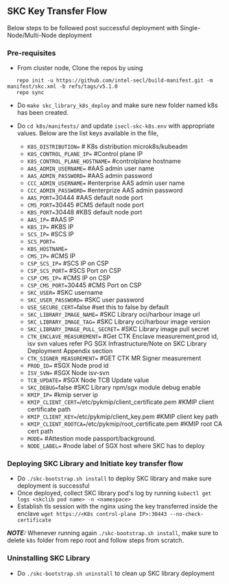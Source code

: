 ## SKC Key Transfer Flow

Below steps to be followed post successful deployment with Single-Node/Multi-Node deployment

### Pre-requisites

* From cluster node, Clone the repos by using
```
   repo init -u https://github.com/intel-secl/build-manifest.git -m manifest/skc.xml -b refs/tags/v5.1.0
   repo sync
```  

* Do `make skc_library_k8s_deploy` and make sure new folder named k8s has been created.

* Do `cd k8s/manifests/` and update `isecl-skc-k8s.env` with appropriate values. Below are the list keys available in the file,
  * `K8S_DISTRIBUTION=` # K8s distribution microk8s/kubeadm
  * `K8S_CONTROL_PLANE_IP=` #Control plane IP
  * `K8S_CONTROL_PLANE_HOSTNAME=` #controlplane hostname
  * `AAS_ADMIN_USERNAME=` #AAS admin user name
  * `AAS_ADMIN_PASSWORD=` #AAS admin password
  * `CCC_ADMIN_USERNAME=` #enterprise AAS admin user name
  * `CCC_ADMIN_PASSWORD=` #enterprize AAS admin password
  * `AAS_PORT=`30444 #AAS default node port
  * `CMS_PORT=`30445 #CMS default node port
  * `KBS_PORT=`30448 #KBS default node port
  * `AAS_IP=` #AAS IP
  * `KBS_IP=` #KBS IP
  * `SCS_IP=` #SCS IP
  * `SCS_PORT=` 
  * `KBS_HOSTNAME=`
  * `CMS_IP=` #CMS IP
  * `CSP_SCS_IP=` #SCS IP on CSP
  * `CSP_SCS_PORT=` #SCS Port on CSP
  * `CSP_CMS_IP=` #CMS IP on CSP
  * `CSP_CMS_PORT=`30445 #CMS Port on CSP
  * `SKC_USER=` #SKC username
  * `SKC_USER_PASSWORD=` #SKC user password
  * `USE_SECURE_CERT=`false #set this to false by default
  * `SKC_LIBRARY_IMAGE_NAME=` #SKC Library oci/harbour image url
  * `SKC_LIBRARY_IMAGE_TAG=` #SKC Library oci/harbour image version
  * `SKC_LIBRARY_IMAGE_PULL_SECRET=` #SKC Library image pull secret
  * `CTK_ENCLAVE_MEASUREMENT=` #Get CTK Enclave measurement,prod id, isv svn values refer PG SGX Infrastructure/Note on SKC Library Deployment Appendix section
  * `CTK_SIGNER_MEASUREMENT=` #GET CTK MR Signer measurement
  * `PROD_ID=` #SGX Node prod id
  * `ISV_SVN=` #SGX Node isv-svn
  * `TCB_UPDATE=` #SGX Node TCB Update value
  * `SKC_DEBUG=`false #SKC Library npm/sgx module debug enable
  * `KMIP_IP=` #kmip server ip
  * `KMIP_CLIENT_CERT=`/etc/pykmip/client_certificate.pem #KMIP client certificate path
  * `KMIP_CLIENT_KEY=`/etc/pykmip/client_key.pem #KMIP client key path
  * `KMIP_CLIENT_ROOTCA=`/etc/pykmip/root_certificate.pem #KMIP root CA cert path
  * `MODE=` #Attestion mode passport/background.
  * `NODE_LABEL=` #node label of SGX host where SKC has to deploy

### Deploying SKC Library and Initiate key transfer flow

  * Do `./skc-bootstrap.sh install` to deploy SKC library and make sure deployment is successful
  * Once deployed, collect SKC library pod's log by running `kubectl get logs <skclib pod name> -n <namespace>`
  * Establish tls session with the nginx using the key transferred inside the enclave `wget https://<K8s control-plane IP>:30443 --no-check-certificate`

**_NOTE:_** 
Whenever running again `./skc-bootstrap.sh install`, make sure to delete `k8s` folder from repo root and follow steps from scratch.

### Uninstalling SKC Library
  
  * Do `./skc-bootstrap.sh uninstall` to clean up SKC library deployment

```

